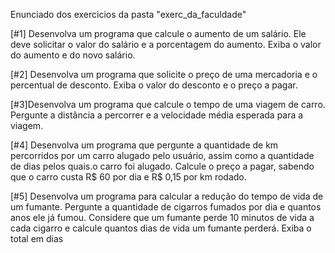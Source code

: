 Enunciado dos exercicios da pasta "exerc_da_faculdade"

[#1]  Desenvolva  um programa que calcule o aumento de um salário. Ele deve solicitar o valor do salário e a porcentagem do aumento. Exiba o valor do aumento e do novo salário.

[#2]  Desenvolva um programa que solicite o preço de uma mercadoria e o percentual de desconto. Exiba o valor do desconto e o preço a pagar.

[#3]Desenvolva um programa que calcule o tempo de uma viagem de carro. Pergunte a distância a   percorrer e a velocidade média esperada para a viagem.

[#4]  Desenvolva um programa que pergunte a quantidade de km percorridos por um carro alugado pelo usuário, assim como a quantidade de dias pelos quais.o carro foi alugado. Calcule o preço a pagar, sabendo que o carro custa R$ 60 por dia e R$ 0,15 por km rodado.

[#5]  Desenvolva um programa para calcular a redução do tempo de vida de um fumante. Pergunte a quantidade de cigarros fumados por dia e quantos anos ele já fumou. Considere que um fumante perde 10 minutos de vida a cada cigarro e calcule quantos dias de vida um fumante perderá. Exiba o total em dias